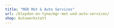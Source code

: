 ```yaml
---
title: "MGR Mot & Auto Services"
url: /blaydon-on-tyne/mgr-mot-und-auto-services/
shop: Autowerkstatt
---
```

